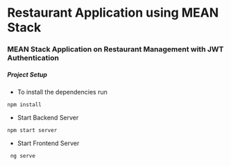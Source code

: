 # Restaurant Application using MEAN Stack
### **MEAN Stack Application on Restaurant Management with JWT Authentication**

##### **Project Setup**
* To install the dependencies run 
```
npm install
```
* Start Backend Server
```
npm start server
```
* Start Frontend Server
```
 ng serve
```
